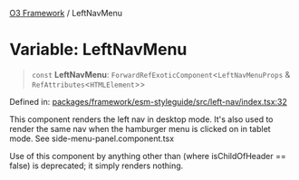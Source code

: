 [O3 Framework](../API.md) / LeftNavMenu

# Variable: LeftNavMenu

> `const` **LeftNavMenu**: `ForwardRefExoticComponent`\<`LeftNavMenuProps` & `RefAttributes`\<`HTMLElement`\>\>

Defined in: [packages/framework/esm-styleguide/src/left-nav/index.tsx:32](https://github.com/openmrs/openmrs-esm-core/blob/main/packages/framework/esm-styleguide/src/left-nav/index.tsx#L32)

This component renders the left nav in desktop mode. It's also used to render the same
nav when the hamburger menu is clicked on in tablet mode. See side-menu-panel.component.tsx

Use of this component by anything other than <SideMenuPanel> (where isChildOfHeader == false)
is deprecated; it simply renders nothing.

